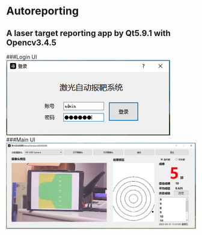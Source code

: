 # Autoreporting
## A laser target reporting app by Qt5.9.1 with Opencv3.4.5<br/>
###Login UI<br/>
![image1](https://github.com/Y0ngl1n/Autoreporting/blob/main/ui.PNG)<br/>
###Main UI<br/>
![image2](https://github.com/Y0ngl1n/Autoreporting/blob/main/ui2.PNG)

